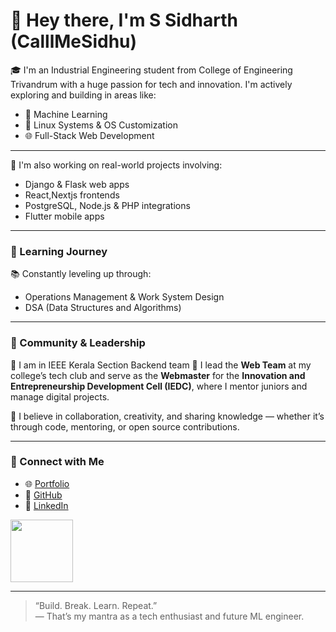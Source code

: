 # 👋 Hey there, I'm S Sidharth (CalllMeSidhu)  

🎓 I'm an Industrial Engineering student from College of Engineering Trivandrum with a huge passion for tech and innovation. I'm actively exploring and building in areas like:  
- 🧠 Machine Learning  
- 🐧 Linux Systems & OS Customization  
- 🌐 Full-Stack Web Development  

---




👕 I'm also working on real-world projects involving:
- Django & Flask web apps  
- React,Nextjs frontends 
- PostgreSQL, Node.js & PHP integrations  
- Flutter mobile apps  


---

### 🧠 Learning Journey

📚 Constantly leveling up through:
- Operations Management & Work System Design  
- DSA (Data Structures and Algorithms)  


---

### 👥 Community & Leadership

🔗 I am in IEEE Kerala Section Backend team
🔗 I lead the **Web Team** at my college’s tech club and serve as the **Webmaster** for the **Innovation and Entrepreneurship Development Cell (IEDC)**, where I mentor juniors and manage digital projects.

🤝 I believe in collaboration, creativity, and sharing knowledge — whether it’s through code, mentoring, or open source contributions.

---

### 📡 Connect with Me

- 🌐 [Portfolio](https://callmesidhu.pages.dev)
- 🐙 [GitHub](https://github.com/callmesidhu)  
- 💼 [LinkedIn](https://linkedin.com/in/callmesidhu)
  
<img src="https://mulearn.org/embed/rank/ssidharth@mulearn" width="100" height="100"></img>

---

> “Build. Break. Learn. Repeat.”  
> — That’s my mantra as a tech enthusiast and future ML engineer.

